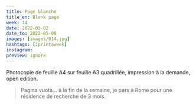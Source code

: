 ```yaml
---
title: Page blanche 
title_en: Blank page
week: 14
date: 2022-05-02
date_to: 2022-05-08
images: [images/014.jpg]
hashtags: [1printaweek]
instagram: 
preview: ignore
---
```




Photocopie de feuille A4 sur feuille A3 quadrillée, impression à la demande, open edition.

> Pagina vuota... à la fin de la semaine, je pars à Rome pour une résidence de recherche de 3 mois.

